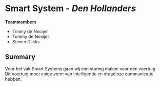 # Smart System - *Den Hollanders*

**Teammembers**
* Timmy de Nooijer
* Tommy de Nooijer
* Steven Dijcks

## Summary
Voor het vak Smart Systems gaan wij een sturing maken voor een voertuig. Dit voertuig moet enige vorm van intelligentie en draadloze communicatie hebben.
